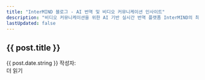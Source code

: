 ```yaml
---
title: "InterMIND 블로그 - AI 번역 및 비디오 커뮤니케이션 인사이트"
description: "비디오 커뮤니케이션을 위한 AI 기반 실시간 번역 플랫폼 InterMIND의 최신 뉴스, 기술 인사이트 및 제품 업데이트를 확인하세요."
lastUpdated: false
---
```


<script setup>
import { data as posts } from './posts.data'
import { renderMarkdown } from 'shared/utils/markdown'
</script>

<!-- # Blog -->

<div class="mt-8">
  <article v-for="post of posts" :key="post.url" class="mb-6 pb-10 border-b border-gray-200 dark:border-gray-700 last:border-b-0">
    <h1>
      <a :href="post.url" class="text-[var(--vp-c-text-1)]" style="text-decoration: none">{{ post.title }}</a>
    </h1>
    <div class="text-[var(--vp-c-text-2)] text-sm mt-2 flex items-center flex-nowrap">
      <span>{{ post.date.string }}</span>
      <span v-if="post.author" class="ml-2 flex items-center flex-nowrap">작성자:&nbsp;<span v-html="renderMarkdown(post.author)"></span></span>
    </div>
    <div class="text-[var(--vp-c-text-1)] mt-4 leading-relaxed" v-if="post.description" v-html="renderMarkdown(post.description)">
    </div>
    <a :href="post.url" class="text-[var(--vp-c-brand-1)] no-underline font-medium hover:underline mt-2 inline-block">더 읽기</a>
  </article>
</div>
